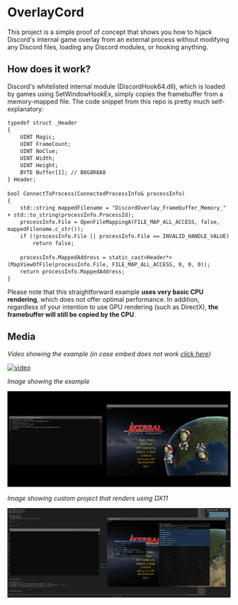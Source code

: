 # OverlayCord
This project is a simple proof of concept that shows you how to hijack Discord's internal game overlay from an external process without modifying any Discord files, loading any Discord modules, or hooking anything.

## How does it work?
Discord's whitelisted internal module (DiscordHook64.dll), which is loaded by games using SetWindowHookEx, simply copies the framebuffer from a memory-mapped file. The code snippet from this repo is pretty much self-explanatory:

```
typedef struct _Header
{
	UINT Magic;
	UINT FrameCount;
	UINT NoClue;
	UINT Width;
	UINT Height;
	BYTE Buffer[1]; // B8G8R8A8
} Header;

bool ConnectToProcess(ConnectedProcessInfo& processInfo)
{
	std::string mappedFilename = "DiscordOverlay_Framebuffer_Memory_" + std::to_string(processInfo.ProcessId);
	processInfo.File = OpenFileMappingA(FILE_MAP_ALL_ACCESS, false, mappedFilename.c_str());
	if (!processInfo.File || processInfo.File == INVALID_HANDLE_VALUE)
		return false;

	processInfo.MappedAddress = static_cast<Header*>(MapViewOfFile(processInfo.File, FILE_MAP_ALL_ACCESS, 0, 0, 0));
	return processInfo.MappedAddress;
}
```
Please note that this straightforward example **uses very basic CPU rendering**, which does not offer optimal performance. In addition, regardless of your intention to use GPU rendering (such as DirectX), **the framebuffer will still be copied by the CPU**.

## Media
*Video showing the example (in case embed does not work [click here](https://www.youtube.com/watch?v=T2uftl9C9p8))*

[![video](https://img.youtube.com/vi/T2uftl9C9p8/0.jpg)](https://www.youtube.com/watch?v=T2uftl9C9p8)

*Image showing the example*

![pic1](Assets/0.png)

*Image showing custom project that renders using DX11*

![pic2](Assets/1.png)

